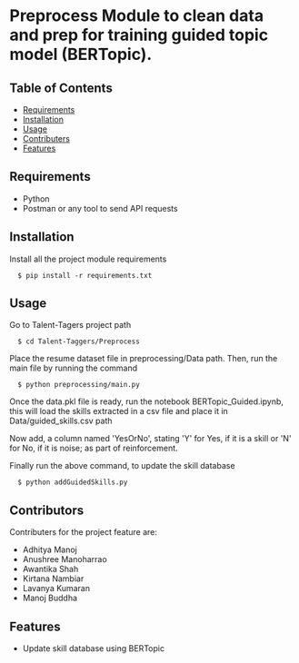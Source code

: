 # Preprocess Module to clean data and prep for training guided topic model (BERTopic).

## Table of Contents

- [Requirements](#requirements)
- [Installation](#installation)
- [Usage](#usage)
- [Contributers](#contributers)
- [Features](#features)

## Requirements

- Python
- Postman or any tool to send API requests

## Installation

Install all the project module requirements
```
  $ pip install -r requirements.txt
```

## Usage
Go to Talent-Tagers project path
```
  $ cd Talent-Taggers/Preprocess
```
Place the resume dataset file in preprocessing/Data path. 
Then, run the main file by running the command
```
  $ python preprocessing/main.py
```
Once the data.pkl file is ready, run the notebook BERTopic_Guided.ipynb, 
this will load the skills extracted in a csv file and place it in Data/guided_skills.csv path

Now add, a column named 'YesOrNo', stating 'Y' for Yes, if it is a skill or 'N' for No, if it is noise; as part of reinforcement.

Finally run the above command, to update the skill database

```
  $ python addGuidedSkills.py
```
 
## Contributors

Contributers for the project feature are:
- Adhitya Manoj
- Anushree Manoharrao
- Awantika Shah
- Kirtana Nambiar
- Lavanya Kumaran
- Manoj Buddha

## Features

- Update skill database using BERTopic
